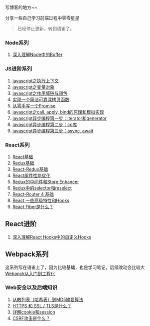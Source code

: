 写博客的地方~~

分享一些自己学习前端过程中零零星星

> 已经停止更新，转到语雀了。

### Node系列
1. [深入理解Node中的Buffer](https://github.com/zzzmj/duola-blog/issues/20)

### JS进阶系列
1. [javascript之执行上下文](https://github.com/zzzmj/duola-blog/issues/16)
2. [javascript之变量对象](https://github.com/zzzmj/duola-blog/issues/17)
3. [javascript之作用域链与闭包](https://github.com/zzzmj/duola-blog/issues/18)
4. [实现一个简洁可靠深拷贝函数](https://github.com/zzzmj/duola-blog/issues/12)
5. [从零手写一个Promise](https://github.com/zzzmj/duola-blog/issues/14)
6. [javascript之call, apply, bind的原理和模拟实现](https://github.com/zzzmj/duola-blog/issues/19)
7. [javascript异步编程第一步：iterator和generator](https://github.com/zzzmj/duola-blog/issues/21)
8. [javascript异步编程第二步：co库](https://github.com/zzzmj/duola-blog/issues/22)
9. [javascript异步编程第三步：async, await](https://github.com/zzzmj/duola-blog/issues/23)

### React系列
1. [React基础](https://github.com/zzzmj/duola-blog/issues/1)
2. [Redux基础](https://github.com/zzzmj/duola-blog/issues/2)
3. [React-Redux基础](https://github.com/zzzmj/duola-blog/issues/3)
4. [React组件性能优化](https://github.com/zzzmj/duola-blog/issues/4)
5. [Redux的中间件和Store Enhancer](https://github.com/zzzmj/duola-blog/issues/5)
6. [Redux中的selector和reselect](https://github.com/zzzmj/duola-blog/issues/6)
7. [React-Router 4 基础](https://github.com/zzzmj/duola-blog/issues/7)
8. [React 一些高级特性和Hooks](https://github.com/zzzmj/duola-blog/issues/13)
9. [React Fiber是什么？](https://github.com/zzzmj/duola-blog/issues/15)

## React进阶
1. [深入理解React Hooks中的自定义Hooks](https://github.com/zzzmj/duola-blog/issues/24)

## Webpack系列
这系列写在语雀上了，因为比较基础，也是学习笔记，后续改动会比较大
[Webapck从入门到工程化](https://www.yuque.com/u143134/pxfmqt)

### Web安全以及后端知识
1. [从散列表（哈希表）到MD5摘要算法](https://github.com/zzzmj/duola-blog/issues/8)
2. [HTTPS 和 SSL / TLS是什么？](https://github.com/zzzmj/duola-blog/issues/9)
3. [详解cookie和session](https://github.com/zzzmj/duola-blog/issues/10)
4. [CSRF攻击是什么？](https://github.com/zzzmj/duola-blog/issues/11)
